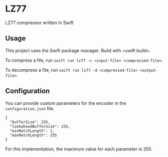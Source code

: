 # LZ77

LZ77 compressor written in Swift

## Usage

This project uses the Swift package manager.
Build with =swift build=.

To compress a file, run `swift run lz77 -c <input-file> <compressed-file>`.

To decompress a file, run `swift run lz77 -d <compressed-file> <output-file>`.

## Configuration

You can provide custom parameters for the encoder in the `configuration.json` file.

```
{
  "bufferSize": 255,
  "lookaheadBufferSize": 255,
  "minMatchLength": 1,
  "maxMatchLength": 255
}
```

For this implementation, the maximum value for each parameter is 255.
